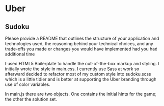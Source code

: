 # Uber
## Sudoku

Please provide a README that outlines the structure of your application and technologies used, the reasoning behind your technical choices, and any trade-offs you made or changes you would have implemented had you had additional time

I used HTML5 Boilerplate to handle the out-of-the-box markup and styling. I initially wrote the style in main.css. I currently use Sass at work so afterward decided to refactor most of my custom style into sudoku.scss which is a little tidier and is better at supporting the Uber branding through use of color variables.

In main.js there are two objects. One contains the initial hints for the game; the other the solution set.